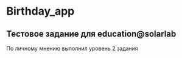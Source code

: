 # Birthday_app

## Тестовое задание для education@solarlab

По личному мнению выполнил уровень 2 задания
